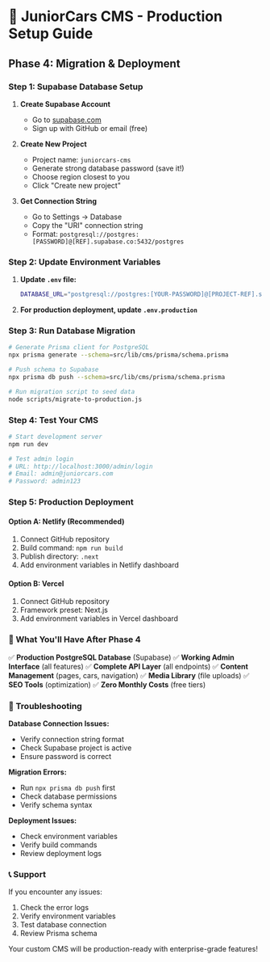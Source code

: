 # 🚀 JuniorCars CMS - Production Setup Guide

## Phase 4: Migration & Deployment

### Step 1: Supabase Database Setup

1. **Create Supabase Account**
   - Go to [supabase.com](https://supabase.com)
   - Sign up with GitHub or email (free)

2. **Create New Project**
   - Project name: `juniorcars-cms`
   - Generate strong database password (save it!)
   - Choose region closest to you
   - Click "Create new project"

3. **Get Connection String**
   - Go to Settings → Database
   - Copy the "URI" connection string
   - Format: `postgresql://postgres:[PASSWORD]@[REF].supabase.co:5432/postgres`

### Step 2: Update Environment Variables

1. **Update `.env` file:**
   ```bash
   DATABASE_URL="postgresql://postgres:[YOUR-PASSWORD]@[PROJECT-REF].supabase.co:5432/postgres"
   ```

2. **For production deployment, update `.env.production`**

### Step 3: Run Database Migration

```bash
# Generate Prisma client for PostgreSQL
npx prisma generate --schema=src/lib/cms/prisma/schema.prisma

# Push schema to Supabase
npx prisma db push --schema=src/lib/cms/prisma/schema.prisma

# Run migration script to seed data
node scripts/migrate-to-production.js
```

### Step 4: Test Your CMS

```bash
# Start development server
npm run dev

# Test admin login
# URL: http://localhost:3000/admin/login
# Email: admin@juniorcars.com
# Password: admin123
```

### Step 5: Production Deployment

#### Option A: Netlify (Recommended)
1. Connect GitHub repository
2. Build command: `npm run build`
3. Publish directory: `.next`
4. Add environment variables in Netlify dashboard

#### Option B: Vercel
1. Connect GitHub repository
2. Framework preset: Next.js
3. Add environment variables in Vercel dashboard

### 🎯 What You'll Have After Phase 4

✅ **Production PostgreSQL Database** (Supabase)
✅ **Working Admin Interface** (all features)
✅ **Complete API Layer** (all endpoints)
✅ **Content Management** (pages, cars, navigation)
✅ **Media Library** (file uploads)
✅ **SEO Tools** (optimization)
✅ **Zero Monthly Costs** (free tiers)

### 🔧 Troubleshooting

**Database Connection Issues:**
- Verify connection string format
- Check Supabase project is active
- Ensure password is correct

**Migration Errors:**
- Run `npx prisma db push` first
- Check database permissions
- Verify schema syntax

**Deployment Issues:**
- Check environment variables
- Verify build commands
- Review deployment logs

### 📞 Support

If you encounter any issues:
1. Check the error logs
2. Verify environment variables
3. Test database connection
4. Review Prisma schema

Your custom CMS will be production-ready with enterprise-grade features!
